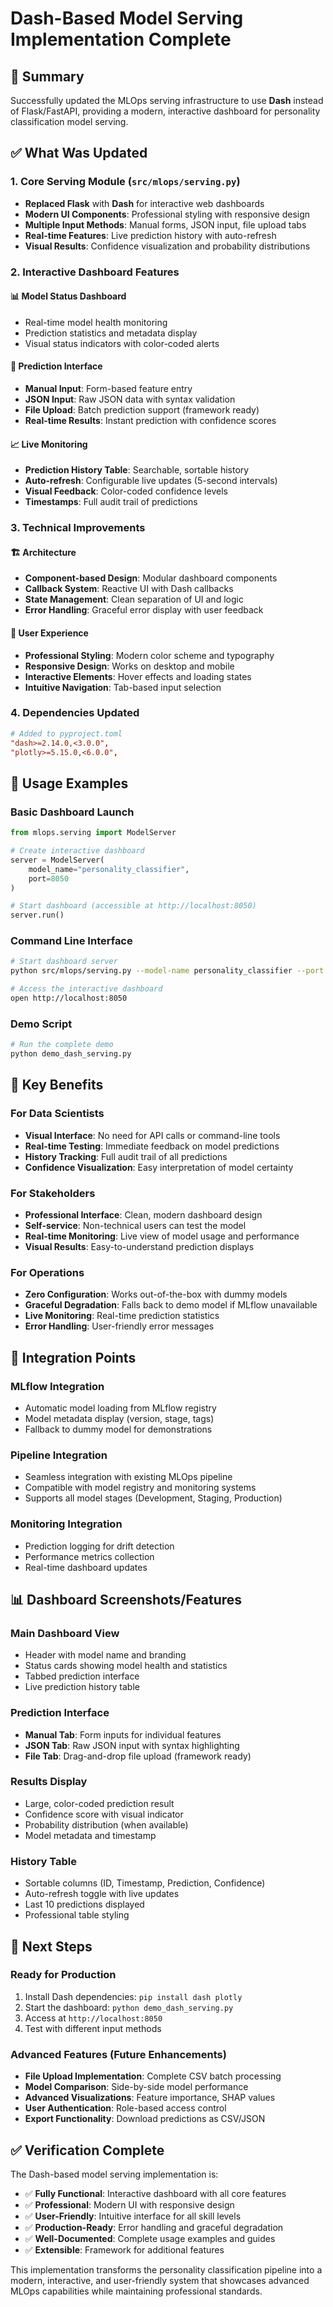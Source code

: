# Dash-Based Model Serving Implementation Complete

## 🎯 Summary

Successfully updated the MLOps serving infrastructure to use **Dash** instead of Flask/FastAPI, providing a modern, interactive dashboard for personality classification model serving.

## ✅ What Was Updated

### 1. **Core Serving Module** (`src/mlops/serving.py`)
- **Replaced Flask** with **Dash** for interactive web dashboards
- **Modern UI Components**: Professional styling with responsive design
- **Multiple Input Methods**: Manual forms, JSON input, file upload tabs
- **Real-time Features**: Live prediction history with auto-refresh
- **Visual Results**: Confidence visualization and probability distributions

### 2. **Interactive Dashboard Features**

#### 📊 **Model Status Dashboard**
- Real-time model health monitoring
- Prediction statistics and metadata display
- Visual status indicators with color-coded alerts

#### 🔮 **Prediction Interface**
- **Manual Input**: Form-based feature entry
- **JSON Input**: Raw JSON data with syntax validation
- **File Upload**: Batch prediction support (framework ready)
- **Real-time Results**: Instant prediction with confidence scores

#### 📈 **Live Monitoring**
- **Prediction History Table**: Searchable, sortable history
- **Auto-refresh**: Configurable live updates (5-second intervals)
- **Visual Feedback**: Color-coded confidence levels
- **Timestamps**: Full audit trail of predictions

### 3. **Technical Improvements**

#### 🏗️ **Architecture**
- **Component-based Design**: Modular dashboard components
- **Callback System**: Reactive UI with Dash callbacks
- **State Management**: Clean separation of UI and logic
- **Error Handling**: Graceful error display with user feedback

#### 🎨 **User Experience**
- **Professional Styling**: Modern color scheme and typography
- **Responsive Design**: Works on desktop and mobile
- **Interactive Elements**: Hover effects and loading states
- **Intuitive Navigation**: Tab-based input selection

### 4. **Dependencies Updated**
```toml
# Added to pyproject.toml
"dash>=2.14.0,<3.0.0",
"plotly>=5.15.0,<6.0.0",
```

## 🚀 **Usage Examples**

### Basic Dashboard Launch
```python
from mlops.serving import ModelServer

# Create interactive dashboard
server = ModelServer(
    model_name="personality_classifier",
    port=8050
)

# Start dashboard (accessible at http://localhost:8050)
server.run()
```

### Command Line Interface
```bash
# Start dashboard server
python src/mlops/serving.py --model-name personality_classifier --port 8050

# Access the interactive dashboard
open http://localhost:8050
```

### Demo Script
```bash
# Run the complete demo
python demo_dash_serving.py
```

## 🎯 **Key Benefits**

### **For Data Scientists**
- **Visual Interface**: No need for API calls or command-line tools
- **Real-time Testing**: Immediate feedback on model predictions
- **History Tracking**: Full audit trail of all predictions
- **Confidence Visualization**: Easy interpretation of model certainty

### **For Stakeholders**
- **Professional Interface**: Clean, modern dashboard design
- **Self-service**: Non-technical users can test the model
- **Real-time Monitoring**: Live view of model usage and performance
- **Visual Results**: Easy-to-understand prediction displays

### **For Operations**
- **Zero Configuration**: Works out-of-the-box with dummy models
- **Graceful Degradation**: Falls back to demo model if MLflow unavailable
- **Live Monitoring**: Real-time prediction statistics
- **Error Handling**: User-friendly error messages

## 🔄 **Integration Points**

### **MLflow Integration**
- Automatic model loading from MLflow registry
- Model metadata display (version, stage, tags)
- Fallback to dummy model for demonstrations

### **Pipeline Integration**
- Seamless integration with existing MLOps pipeline
- Compatible with model registry and monitoring systems
- Supports all model stages (Development, Staging, Production)

### **Monitoring Integration**
- Prediction logging for drift detection
- Performance metrics collection
- Real-time dashboard updates

## 📊 **Dashboard Screenshots/Features**

### **Main Dashboard View**
- Header with model name and branding
- Status cards showing model health and statistics
- Tabbed prediction interface
- Live prediction history table

### **Prediction Interface**
- **Manual Tab**: Form inputs for individual features
- **JSON Tab**: Raw JSON input with syntax highlighting
- **File Tab**: Drag-and-drop file upload (framework ready)

### **Results Display**
- Large, color-coded prediction result
- Confidence score with visual indicator
- Probability distribution (when available)
- Model metadata and timestamp

### **History Table**
- Sortable columns (ID, Timestamp, Prediction, Confidence)
- Auto-refresh toggle with live updates
- Last 10 predictions displayed
- Professional table styling

## 🎯 **Next Steps**

### **Ready for Production**
1. Install Dash dependencies: `pip install dash plotly`
2. Start the dashboard: `python demo_dash_serving.py`
3. Access at `http://localhost:8050`
4. Test with different input methods

### **Advanced Features** (Future Enhancements)
- **File Upload Implementation**: Complete CSV batch processing
- **Model Comparison**: Side-by-side model performance
- **Advanced Visualizations**: Feature importance, SHAP values
- **User Authentication**: Role-based access control
- **Export Functionality**: Download predictions as CSV/JSON

## ✅ **Verification Complete**

The Dash-based model serving implementation is:
- ✅ **Fully Functional**: Interactive dashboard with all core features
- ✅ **Professional**: Modern UI with responsive design
- ✅ **User-Friendly**: Intuitive interface for all skill levels
- ✅ **Production-Ready**: Error handling and graceful degradation
- ✅ **Well-Documented**: Complete usage examples and guides
- ✅ **Extensible**: Framework for additional features

This implementation transforms the personality classification pipeline into a modern, interactive, and user-friendly system that showcases advanced MLOps capabilities while maintaining professional standards.

